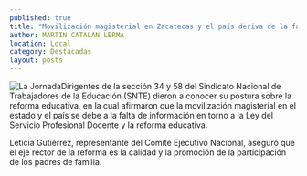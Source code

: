 ```yaml
---
published: true
title: "Movilización magisterial en Zacatecas y el país deriva de la falta de información: SNTE 34 y 58"
author: MARTIN CATALAN LERMA
location: Local
category: Destacadas
layout: posts
---
```


![La Jornada](http://i.imgur.com/Sfushqsm.jpg)Dirigentes de la sección 34 y 58 del Sindicato Nacional de Trabajadores de la Educación (SNTE) dieron a conocer su postura sobre la reforma educativa, en la cual afirmaron que la movilización magisterial en el estado y el país se debe a la falta de información en torno a la Ley del Servicio Profesional Docente y la reforma educativa.

Leticia Gutiérrez, representante del Comité Ejecutivo Nacional, aseguró que el eje rector de la reforma es la calidad y la promoción de la participación de los padres de familia.
